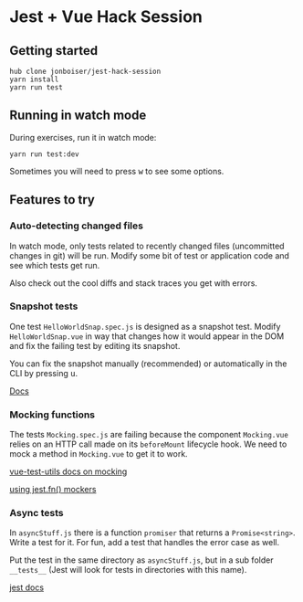 # Jest + Vue Hack Session

## Getting started

```
hub clone jonboiser/jest-hack-session
yarn install
yarn run test
```

## Running in watch mode

During exercises, run it in watch mode:

```
yarn run test:dev
```

Sometimes you will need to press <kbd>w</kbd> to see some options.

## Features to try

### Auto-detecting changed files

In watch mode, only tests related to recently changed files (uncommitted changes in git) will be run. Modify some bit of test or application code and see which tests get run.

Also check out the cool diffs and stack traces you get with errors.

### Snapshot tests

One test `HelloWorldSnap.spec.js` is designed as a snapshot test. Modify `HelloWorldSnap.vue` in way that changes how it would appear in the DOM and fix the failing test by editing its snapshot.

You can fix the snapshot manually (recommended) or automatically in the CLI by pressing <kbd>u</kbd>.

[Docs](https://facebook.github.io/jest/docs/en/snapshot-testing.html#snapshot-testing-with-jest)

### Mocking functions

The tests `Mocking.spec.js` are failing because the component `Mocking.vue` relies on an HTTP call made on its `beforeMount` lifecycle hook. We need to mock a method in `Mocking.vue` to get it to work.

[vue-test-utils docs on mocking](https://vue-test-utils.vuejs.org/api/options.html#mocks)

[using jest.fn() mockers](https://facebook.github.io/jest/docs/en/mock-function-api.html)

### Async tests

In `asyncStuff.js` there is a function `promiser` that returns a `Promise<string>`. Write a test for it. For fun, add a test that handles the error case as well.

Put the test in the same directory as `asyncStuff.js`, but in a sub folder `__tests__` (Jest will look for tests in directories with this name).

[jest docs](https://facebook.github.io/jest/docs/en/asynchronous.html#async-await)
